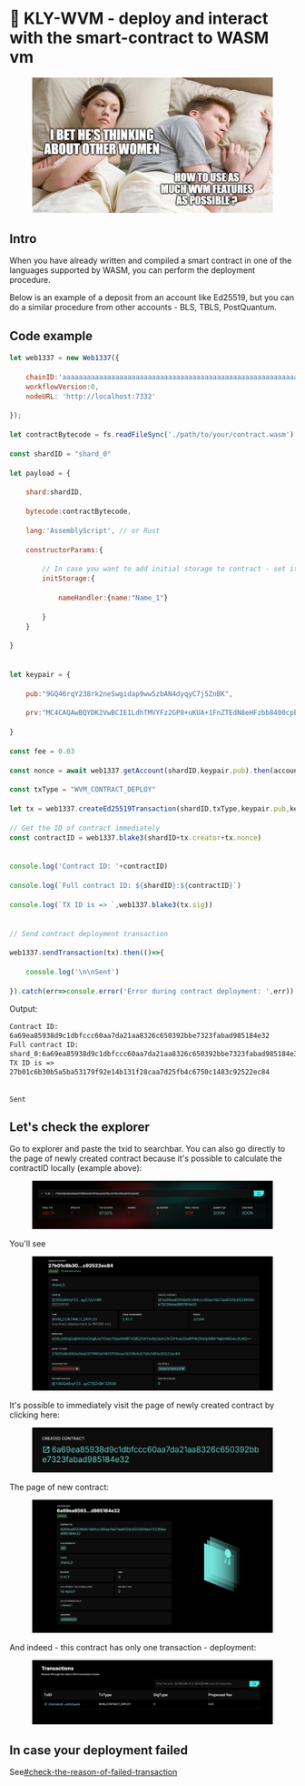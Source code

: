 # 📃 KLY-WVM - deploy and interact with the smart-contract to WASM vm

<figure><img src="../../../.gitbook/assets/Meme_Kly_Wvm.jpg" alt=""><figcaption></figcaption></figure>

## Intro

When you have already written and compiled a smart contract in one of the languages ​​supported by WASM, you can perform the deployment procedure.

Below is an example of a deposit from an account like Ed25519, but you can do a similar procedure from other accounts - BLS, TBLS, PostQuantum.

## Code example

```javascript
let web1337 = new Web1337({

    chainID:'aaaaaaaaaaaaaaaaaaaaaaaaaaaaaaaaaaaaaaaaaaaaaaaaaaaaaaaaaaaaaaaa',
    workflowVersion:0,
    nodeURL: 'http://localhost:7332'

});

let contractBytecode = fs.readFileSync('./path/to/your/contract.wasm').toString('hex');

const shardID = "shard_0"

let payload = {

    shard:shardID,

    bytecode:contractBytecode,

    lang:'AssemblyScript', // or Rust

    constructorParams:{
        
        // In case you want to add initial storage to contract - set it as object here
        initStorage:{

            nameHandler:{name:"Name_1"}

        }
    }

}


let keypair = {
    
    pub:"9GQ46rqY238rk2neSwgidap9ww5zbAN4dyqyC7j5ZnBK",
    
    prv:"MC4CAQAwBQYDK2VwBCIEILdhTMVYFz2GP8+uKUA+1FnZTEdN8eHFzbb8400cpEU9",

}

const fee = 0.03

const nonce = await web1337.getAccount(shardID,keypair.pub).then(account=>account.nonce+1)

const txType = "WVM_CONTRACT_DEPLOY"

let tx = web1337.createEd25519Transaction(shardID,txType,keypair.pub,keypair.prv,nonce,fee,payload)

// Get the ID of contract immediately
const contractID = web1337.blake3(shardID+tx.creator+tx.nonce)


console.log('Contract ID: '+contractID)

console.log(`Full contract ID: ${shardID}:${contractID}`)

console.log(`TX ID is => `,web1337.blake3(tx.sig))


// Send contract deployment transaction

web1337.sendTransaction(tx).then(()=>{

    console.log('\n\nSent')

}).catch(err=>console.error('Error during contract deployment: ',err))
```

Output:

```code-runner-output
Contract ID: 6a69ea85938d9c1dbfccc60aa7da21aa8326c650392bbe7323fabad985184e32
Full contract ID: shard_0:6a69ea85938d9c1dbfccc60aa7da21aa8326c650392bbe7323fabad985184e32
TX ID is =>  27b01c6b30b5a5ba53179f92e14b131f28caa7d25fb4c6750c1483c92522ec84


Sent
```

## Let's check the explorer

Go to explorer and paste the txid to searchbar. You can also go directly to the page of newly created contract because it's possible to calculate the contractID locally (example above):

<figure><img src="../../../.gitbook/assets/image (4) (1) (1) (1) (1) (1).png" alt=""><figcaption></figcaption></figure>

You'll see

<figure><img src="../../../.gitbook/assets/image (5) (1) (1) (1) (1) (1).png" alt=""><figcaption></figcaption></figure>

It's possible to immediately visit the page of newly created contract by clicking here:

<figure><img src="../../../.gitbook/assets/image (6) (1) (1) (1).png" alt=""><figcaption></figcaption></figure>

The page of new contract:

<figure><img src="../../../.gitbook/assets/image (7) (1) (1) (1).png" alt=""><figcaption></figcaption></figure>

And indeed - this contract has only one transaction - deployment:

<figure><img src="../../../.gitbook/assets/image (8) (1) (1).png" alt=""><figcaption></figcaption></figure>

## In case your deployment failed

See[#check-the-reason-of-failed-transaction](../useful-advices-and-faq.md#check-the-reason-of-failed-transaction "mention")
